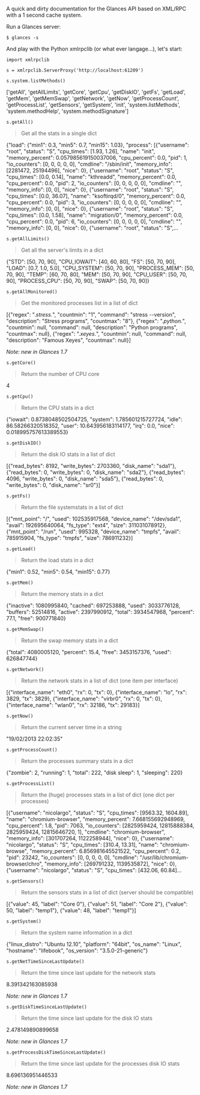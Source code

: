 A quick and dirty documentation for the Glances API based on XML/RPC with a 1 second cache system.

Run a Glances server:

`$ glances -s`

And play with the Python xmlrpclib (or what ever langage...), let's start:

`import xmlrpclib`

`s = xmlrpclib.ServerProxy('http://localhost:61209')`

`s.system.listMethods()`

['getAll',
 'getAllLimits',
 'getCore',
 'getCpu',
 'getDiskIO',
 'getFs',
 'getLoad',
 'getMem',
 'getMemSwap',
 'getNetwork',
 'getNow',
 'getProcessCount',
 'getProcessList',
 'getSensors',
 'getSystem',
 'init',
 'system.listMethods',
 'system.methodHelp',
 'system.methodSignature']

`s.getAll()`

> Get all the stats in a single dict

{"load": {"min1": 0.3, "min5": 0.7, "min15": 1.03}, "process": [{"username": "root", "status": "S", "cpu_times": [1.93, 1.26], "name": "init", "memory_percent": 0.057985619150037006, "cpu_percent": 0.0, "pid": 1, "io_counters": [0, 0, 0, 0, 0], "cmdline": "/sbin/init", "memory_info": [2281472, 25194496], "nice": 0}, {"username": "root", "status": "S", "cpu_times": [0.0, 0.14], "name": "kthreadd", "memory_percent": 0.0, "cpu_percent": 0.0, "pid": 2, "io_counters": [0, 0, 0, 0, 0], "cmdline": "", "memory_info": [0, 0], "nice": 0}, {"username": "root", "status": "S", "cpu_times": [0.0, 36.07], "name": "ksoftirqd/0", "memory_percent": 0.0, "cpu_percent": 0.0, "pid": 3, "io_counters": [0, 0, 0, 0, 0], "cmdline": "", "memory_info": [0, 0], "nice": 0}, {"username": "root", "status": "S", "cpu_times": [0.0, 1.58], "name": "migration/0", "memory_percent": 0.0, "cpu_percent": 0.0, "pid": 6, "io_counters": [0, 0, 0, 0, 0], "cmdline": "", "memory_info": [0, 0], "nice": 0}, {"username": "root", "status": "S",...

`s.getAllLimits()`

> Get all the server's limits in a dict

{"STD": [50, 70, 90], "CPU_IOWAIT": [40, 60, 80], "FS": [50, 70, 90], "LOAD": [0.7, 1.0, 5.0], "CPU_SYSTEM": [50, 70, 90], "PROCESS_MEM": [50, 70, 90], "TEMP": [60, 70, 80], "MEM": [50, 70, 90], "CPU_USER": [50, 70, 90], "PROCESS_CPU": [50, 70, 90], "SWAP": [50, 70, 90]}

`s.getAllMonitored()`

> Get the monitored processes list in a list of dict

[{"regex": ".*stress.*", "countmin": "1", "command": "stress --version", "description": "Stress programs", "countmax": "8"}, {"regex": ".*python.*", "countmin": null, "command": null, "description": "Python programs", "countmax": null}, {"regex": ".*xeyes.*", "countmin": null, "command": null, "description": "Famous Xeyes", "countmax": null}]

_Note: new in Glances 1.7_

`s.getCore()`

> Return the number of CPU core

4

`s.getCpu()`

> Return the CPU stats in a dict

{"iowait": 0.8738048502504725, "system": 1.785601215727724, "idle": 86.58266320518352, "user": 10.643956183114177, "irq": 0.0, "nice": 0.018995757613389553}

`s.getDiskIO()`

> Return the disk IO stats in a list of dict

[{"read_bytes": 8192, "write_bytes": 2703360, "disk_name": "sda1"}, {"read_bytes": 0, "write_bytes": 0, "disk_name": "sda2"}, {"read_bytes": 4096, "write_bytes": 0, "disk_name": "sda5"}, {"read_bytes": 0, "write_bytes": 0, "disk_name": "sr0"}]

`s.getFs()`

> Return the file systemstats in a list of dict

[{"mnt_point": "/", "used": 102535917568, "device_name": "/dev/sda1", "avail": 192695640064, "fs_type": "ext4", "size": 311031078912}, {"mnt_point": "/run", "used": 995328, "device_name": "tmpfs", "avail": 785915904, "fs_type": "tmpfs", "size": 786911232}]

`s.getLoad()`

> Return the load stats in a dict

{"min1": 0.52, "min5": 0.54, "min15": 0.77}

`s.getMem()`

> Return the memory stats in a dict

{"inactive": 1080995840, "cached": 697253888, "used": 3033776128, "buffers": 52514816, "active": 2397990912, "total": 3934547968, "percent": 77.1, "free": 900771840}

`s.getMemSwap()`

> Return the swap memory stats in a dict

{"total": 4080005120, "percent": 15.4, "free": 3453157376, "used": 626847744}

`s.getNetwork()`

> Return the network stats in a list of dict (one item per interface)

[{"interface_name": "eth0", "rx": 0, "tx": 0}, {"interface_name": "lo", "rx": 3829, "tx": 3829}, {"interface_name": "virbr0", "rx": 0, "tx": 0}, {"interface_name": "wlan0", "rx": 32186, "tx": 29183}]

`s.getNow()`

> Return the current server time in a string

"19/02/2013 22:02:35"

`s.getProcessCount()`

> Return the processes summary stats in a dict

{"zombie": 2, "running": 1, "total": 222, "disk sleep": 1, "sleeping": 220}

`s.getProcessList()`

> Return the (huge) processes stats in a list of dict (one dict per processes)

[{"username": "nicolargo", "status": "S", "cpu_times": [9563.32, 1604.89], "name": "chromium-browser", "memory_percent": 7.668155692948969, "cpu_percent": 1.8, "pid": 7063, "io_counters": [2825959424, 12815888384, 2825959424, 12815646720, 1], "cmdline": "chromium-browser", "memory_info": [301707264, 1122258944], "nice": 0}, {"username": "nicolargo", "status": "S", "cpu_times": [310.4, 13.31], "name": "chromium-browse", "memory_percent": 6.856981645521522, "cpu_percent": 0.2, "pid": 23242, "io_counters": [0, 0, 0, 0, 0], "cmdline": "/usr/lib/chromium-browser/chro", "memory_info": [269791232, 1139535872], "nice": 0}, {"username": "nicolargo", "status": "S", "cpu_times": [432.06, 60.84]...

`s.getSensors()`

> Return the sensors stats in a list of dict (server should be compatible)

[{"value": 45, "label": "Core 0"}, {"value": 51, "label": "Core 2"}, {"value": 50, "label": "temp1"}, {"value": 48, "label": "temp1"}]

`s.getSystem()`

> Return the system name information in a dict

{"linux_distro": "Ubuntu 12.10", "platform": "64bit", "os_name": "Linux", "hostname": "lifebook", "os_version": "3.5.0-21-generic"}

`s.getNetTimeSinceLastUpdate()`

> Return the time since last update for the network stats

8.391342163085938

_Note: new in Glances 1.7_

`s.getDiskTimeSinceLastUpdate()`

> Return the time since last update for the disk IO stats

2.478149890899658

_Note: new in Glances 1.7_

`s.getProcessDiskTimeSinceLastUpdate()`

> Return the time since last update for the processes disk IO stats

8.696136951446533

_Note: new in Glances 1.7_
